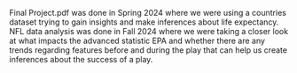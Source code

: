 Final Project.pdf was done in Spring 2024 where we were using a countries dataset trying to gain insights and make inferences about life expectancy.
NFL data analysis was done in Fall 2024 where we were taking a closer look at what impacts the advanced statistic EPA and whether there are any trends regarding features before and during the play that can help us create inferences about the success of a play.
